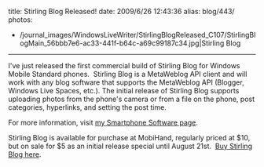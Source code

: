 title: Stirling Blog Released!
date: 2009/6/26 12:43:36
alias: blog/443/
photos:
- /journal_images/WindowsLiveWriter/StirlingBlogReleased_C107/StirlingBlogMain_56bbb7e6-ac33-441f-b64c-a69c99187c34.jpg|Stirling Blog
---
I've just released the first commercial build of Stirling Blog for Windows Mobile Standard phones.  Stirling Blog is a MetaWeblog API client and will work with any blog software that supports the MetaWeblog API (Blogger, Windows Live Spaces, etc.). The initial release of Stirling Blog supports uploading photos from the phone's camera or from a file on the phone, post categories, hyperlinks, and setting the post time.

For more information, visit [my Smartphone Software page](/SmartphoneSoftware.aspx?ID=4).

Stirling Blog is available for purchase at MobiHand, regularly priced at $10, but on sale for $5 as an initial release special until August 21st.  [Buy Stirling Blog here](http://www.mobihand.com/product.asp?id=32259).